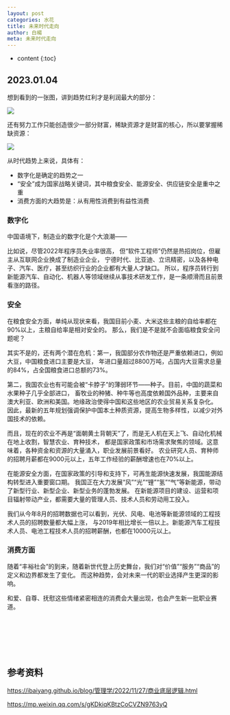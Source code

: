 ```yaml
---
layout: post
categories: 水花
title: 未来时代走向
author: 白楊
meta: 未来时代走向
---
```

* content
{:toc}

## 2023.01.04

想到看到的一张图，讲到趋势红利才是利润最大的部分：

![]({{site.baseurl}}/images/20221127/20221127182047.jpg)

还有努力工作只能创造很少一部分财富，稀缺资源才是财富的核心，所以要掌握稀缺资源：

![]({{site.baseurl}}/images/20221127/20221127182053.jpg)

从时代趋势上来说，具体有：
* 数字化是确定的趋势之一
* “安全”成为国家战略关键词，其中粮食安全、能源安全、供应链安全是重中之重
* 消费方面的大趋势是：从有用性消费到有益性消费

### 数字化

中国语境下，制造业的数字化是个大浪潮——

比如说，尽管2022年程序员失业率很高， 但“软件工程师”仍然是热招岗位，但雇主从互联网企业换成了制造业企业，
宁德时代、比亚迪、立讯精密，以及各种电子、汽车、医疗，甚至纺织行业的企业都有大量人才缺口。
所以，程序员转行到新能源汽车、自动化、机器人等领域继续从事技术研发工作，是一条顺滑而且前景看涨的路径。

### 安全

在粮食安全方面，单纯从现状来看，我国目前小麦、大米这些主粮的自给率都在90%以上，主粮自给率是相对安全的。
那么，我们是不是就不会面临粮食安全问题呢？

其实不是的，还有两个潜在危机：第一，我国部分农作物还是严重依赖进口，例如大豆，中国粮食进口主要是大豆，
年进口量超过8800万吨，占国内大豆需求总量的84%，占全国粮食进口总额的73%。

第二，我国农业也有可能会被“卡脖子”的薄弱环节——种子。目前，中国的蔬菜和水果种子几乎全部进口，
畜牧业的种猪、种牛等也高度依赖国外品种，主要来自澳大利亚、欧洲和美国。地缘政治使得中国和这些地区的农业贸易关系复杂化。
因此，最新的五年规划强调保护中国本土种质资源，提高生物多样性，以减少对外国技术的依赖。

而且，现在的农业不再是“面朝黄土背朝天”了，而是无人机在天上飞、自动化机械在地上收割，智慧农业、育种技术，
都是国家政策和市场需求聚焦的领域。这意味着，各种资金和资源的大量涌入，职业发展前景看好。
农业研究人员、育种师的招聘月薪都在9000元以上，五年工作经验的薪酬增速也在70%以上。

在能源安全方面，在国家政策的引导和支持下，可再生能源快速发展，我国能源结构转型进入重要窗口期。
我国正在大力发展“风”“光”“锂”“氢”“气”等新能源，带动了新型行业、新型企业、新型业务的蓬勃发展。
在新能源项目的建设、运营和项目辐射带动产业，都需要大量的管理人员、技术人员和劳动用工投入。

我们从今年8月的招聘数据也可以看到，光伏、风电、电池等新能源领域的工程技术人员的招聘数量都大幅上涨，
与2019年相比增长一倍以上。新能源汽车工程技术人员、电池工程技术人员的招聘薪酬，也都在10000元以上。

### 消费方面

随着“丰裕社会”的到来，随着新世代登上历史舞台，我们对“价值”“服务”“商品”的定义和边界都发生了变化。
而这种趋势，会对未来一代的职业选择产生更深的影响。

和爱、自尊、抚慰这些情绪紧密相连的消费会大量出现，也会产生新一批职业赛道。





<br/><br/><br/><br/><br/>
## 参考资料

<https://ibaiyang.github.io/blog/管理学/2022/11/27/商业底层逻辑.html>

<https://mp.weixin.qq.com/s/gKDkiqKBtzCoCVZN9763yQ>
